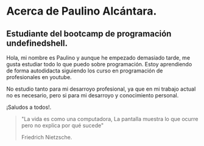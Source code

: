 

# Acerca de **Paulino Alcántara**.

## Estudiante del bootcamp de programación **undefinedshell**.

Hola, mi nombre es Paulino y aunque he empezado demasiado tarde, me gusta estudiar todo lo que puedo sobre programación.
Estoy aprendiendo de forma autodidacta siguiendo los curso en programación de profesionales en youtube.

No estudio tanto para mi desarroyo profesional, ya que en mi trabajo actual no es necesario, pero si para mi desarroyo y conocimiento personal.

¡Saludos a todos!.

> "La vida es como una computadora,
> La pantalla muestra lo que ocurre
> pero no explica por qué sucede"
>
> Friedrich Nietzsche.
